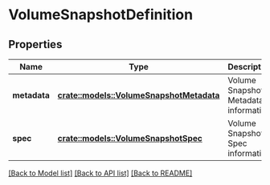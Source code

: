 # VolumeSnapshotDefinition

## Properties

Name | Type | Description | Notes
------------ | ------------- | ------------- | -------------
**metadata** | [**crate::models::VolumeSnapshotMetadata**](.md) | Volume Snapshot Metadata information. | 
**spec** | [**crate::models::VolumeSnapshotSpec**](.md) | Volume Snapshot Spec information. | 


[[Back to Model list]](../README.md#documentation-for-models) [[Back to API list]](../README.md#documentation-for-api-endpoints) [[Back to README]](../README.md)

